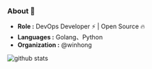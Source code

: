 <!--
### Hi there
**AndrewOYLK/AndrewOYLK** is a ✨ _special_ ✨ repository because its `README.md` (this file) appears on your GitHub profile.

Here are some ideas to get you started:

- 🔭 I’m currently working on ...
- 🌱 I’m currently learning ...
- 👯 I’m looking to collaborate on ...
- 🤔 I’m looking for help with ...
- 💬 Ask me about ...
- 📫 How to reach me: ...
- 😄 Pronouns: ...
- ⚡ Fun fact: ...
-->

### About 👋

-  **Role :** DevOps Developer :zap: | Open Source :fire:	
-  **Languages :** Golang、Python
-  **Organization :** @winhong

![github stats](https://github-readme-stats.vercel.app/api?username=AndrewOYLK&show_icons=true&title_color=fff&icon_color=79ff97&text_color=9f9f9f&bg_color=151515)

